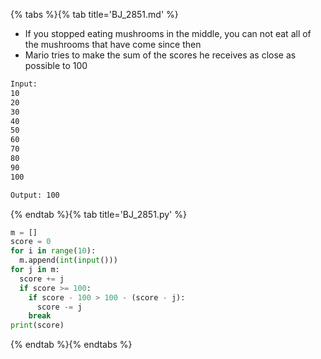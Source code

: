 {% tabs %}{% tab title='BJ_2851.md' %}

* If you stopped eating mushrooms in the middle, you can not eat all of the mushrooms that have come since then
* Mario tries to make the sum of the scores he receives as close as possible to 100

```txt
Input:
10
20
30
40
50
60
70
80
90
100

Output: 100
```

{% endtab %}{% tab title='BJ_2851.py' %}

```py
m = []
score = 0
for i in range(10):
  m.append(int(input()))
for j in m:
  score += j
  if score >= 100:
    if score - 100 > 100 - (score - j):
      score -= j
    break
print(score)
```

{% endtab %}{% endtabs %}
